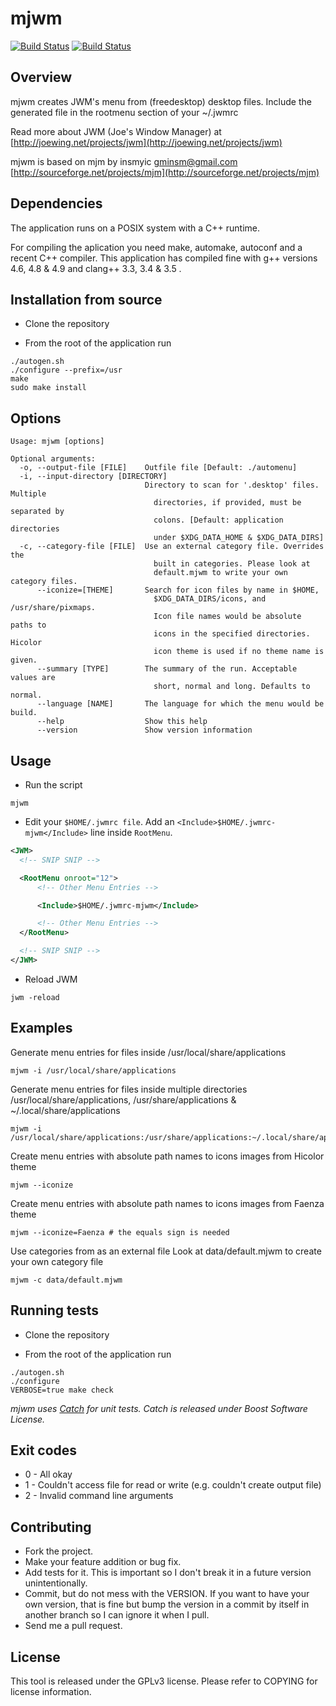 mjwm
====

[![Build Status](https://travis-ci.org/chiku/mjwm.png?branch=master)](https://travis-ci.org/chiku/mjwm)
[![Build Status](https://drone.io/github.com/chiku/mjwm/status.png)](https://drone.io/github.com/chiku/mjwm/latest)

Overview
--------

mjwm creates JWM's menu from (freedesktop) desktop files. Include the generated file in the rootmenu section of your ~/.jwmrc

Read more about JWM (Joe's Window Manager) at [http://joewing.net/projects/jwm](http://joewing.net/projects/jwm)

mjwm is based on mjm by insmyic <gminsm@gmail.com> [http://sourceforge.net/projects/mjm](http://sourceforge.net/projects/mjm)

Dependencies
------------

The application runs on a POSIX system with a C++ runtime.

For compiling the aplication you need make, automake, autoconf and a recent C++ compiler. This application has compiled fine with g++ versions 4.6, 4.8 & 4.9 and clang++ 3.3, 3.4 & 3.5 .

Installation from source
------------------------

* Clone the repository

* From the root of the application run
```script
./autogen.sh
./configure --prefix=/usr
make
sudo make install
```

Options
-------

``` script
Usage: mjwm [options]

Optional arguments:
  -o, --output-file [FILE]    Outfile file [Default: ./automenu]
  -i, --input-directory [DIRECTORY]
                              Directory to scan for '.desktop' files. Multiple
                                directories, if provided, must be separated by
                                colons. [Default: application directories
                                under $XDG_DATA_HOME & $XDG_DATA_DIRS]
  -c, --category-file [FILE]  Use an external category file. Overrides the
                                built in categories. Please look at
                                default.mjwm to write your own category files.
      --iconize=[THEME]       Search for icon files by name in $HOME,
                                $XDG_DATA_DIRS/icons, and /usr/share/pixmaps.
                                Icon file names would be absolute paths to
                                icons in the specified directories. Hicolor
                                icon theme is used if no theme name is given.
      --summary [TYPE]        The summary of the run. Acceptable values are
                                short, normal and long. Defaults to normal.
      --language [NAME]       The language for which the menu would be build.
      --help                  Show this help
      --version               Show version information
```

Usage
-----

* Run the script
``` script
mjwm
```

* Edit your ```$HOME/.jwmrc file```. Add an ```<Include>$HOME/.jwmrc-mjwm</Include>``` line inside ```RootMenu```.
``` xml
<JWM>
  <!-- SNIP SNIP -->

  <RootMenu onroot="12">
      <!-- Other Menu Entries -->

      <Include>$HOME/.jwmrc-mjwm</Include>

      <!-- Other Menu Entries -->
  </RootMenu>

  <!-- SNIP SNIP -->
</JWM>
```

* Reload JWM
``` script
jwm -reload
```

Examples
--------

Generate menu entries for files inside /usr/local/share/applications
``` script
mjwm -i /usr/local/share/applications
```

Generate menu entries for files inside multiple directories /usr/local/share/applications, /usr/share/applications
& ~/.local/share/applications
``` script
mjwm -i /usr/local/share/applications:/usr/share/applications:~/.local/share/applications
```

Create menu entries with absolute path names to icons images from Hicolor theme
``` script
mjwm --iconize
```

Create menu entries with absolute path names to icons images from Faenza theme
``` script
mjwm --iconize=Faenza # the equals sign is needed
```

Use categories from as an external file
Look at data/default.mjwm to create your own category file
``` script
mjwm -c data/default.mjwm
```

Running tests
-------------

* Clone the repository

* From the root of the application run
``` script
./autogen.sh
./configure
VERBOSE=true make check
```

_mjwm uses [Catch](https://github.com/philsquared/Catch) for unit tests. Catch is released under Boost Software License._

Exit codes
----------

* 0 - All okay
* 1 - Couldn't access file for read or write (e.g. couldn't create output file)
* 2 - Invalid command line arguments

Contributing
------------

* Fork the project.
* Make your feature addition or bug fix.
* Add tests for it. This is important so I don't break it in a future version unintentionally.
* Commit, but do not mess with the VERSION. If you want to have your own version, that is fine but bump the version in a commit by itself in another branch so I can ignore it when I pull.
* Send me a pull request.

License
-------

This tool is released under the GPLv3 license. Please refer to COPYING for license information.
